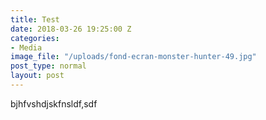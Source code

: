 ```yaml
---
title: Test
date: 2018-03-26 19:25:00 Z
categories:
- Media
image_file: "/uploads/fond-ecran-monster-hunter-49.jpg"
post_type: normal
layout: post
---
```


bjhfvshdjskfnsldf,sdf
